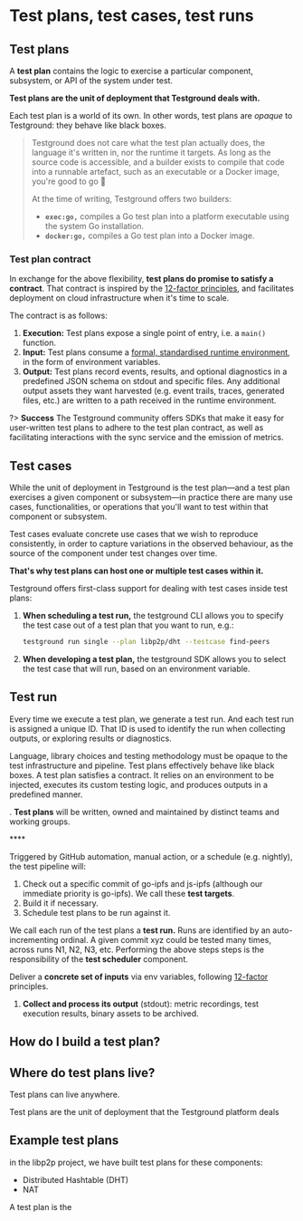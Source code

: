 # Test plans, test cases, test runs

## Test plans

A **test plan** contains the logic to exercise a particular component, subsystem, or API of the system under test.

**Test plans are the unit of deployment that Testground deals with.**

Each test plan is a world of its own. In other words, test plans are _opaque_ to Testground: they behave like black boxes.

> Testground does not care what the test plan actually does, the language it's written in, nor the runtime it targets. As long as the source code is accessible, and a builder exists to compile that code into a runnable artefact, such as an executable or a Docker image, you're good to go 🚀
>
> At the time of writing, Testground offers two builders:
>
> * **`exec:go,`** compiles a Go test plan into a platform executable using the system Go installation.
> * **`docker:go,`** compiles a Go test plan into a Docker image.

### Test plan contract

In exchange for the above flexibility, **test plans do promise to satisfy a contract**. That contract is inspired by the [12-factor principles](https://12factor.net/), and facilitates deployment on cloud infrastructure when it's time to scale.

The contract is as follows:

1. **Execution:** Test plans expose a single point of entry, i.e. a `main()` function.
2. **Input:** Test plans consume a [formal, standardised runtime environment](../runtime-environment-runenv.md), in the form of environment variables.
3. **Output:** Test plans record events, results, and optional diagnostics in a predefined JSON schema on stdout and specific files. Any additional output assets they want harvested \(e.g. event trails, traces, generated files, etc.\) are written to a path received in the runtime environment.

?> **Success** The Testground community offers SDKs that make it easy for user-written test plans to adhere to the test plan contract, as well as facilitating interactions with the sync service and the emission of metrics.

## Test cases

While the unit of deployment in Testground is the test plan—and a test plan exercises a given component or subsystem—in practice there are many use cases, functionalities, or operations that you'll want to test within that component or subsystem.

Test cases evaluate concrete use cases that we wish to reproduce consistently, in order to capture variations in the observed behaviour, as the source of the component under test changes over time.

**That's why test plans can host one or multiple test cases within it.**

Testground offers first-class support for dealing with test cases inside test plans:

1. **When scheduling a test run,** the testground CLI allows you to specify the test case out of a test plan that you want to run, e.g.:

   ```bash
   testground run single --plan libp2p/dht --testcase find-peers
   ```

2. **When developing a test plan,** the testground SDK allows you to select the test case that will run, based on an environment variable.

## Test run

Every time we execute a test plan, we generate a test run. And each test run is assigned a unique ID. That ID is used to identify the run when collecting outputs, or exploring results or diagnostics.





Language, library choices and testing methodology must be opaque to the test infrastructure and pipeline. Test plans effectively behave like black boxes. A test plan satisfies a contract. It relies on an environment to be injected, executes its custom testing logic, and produces outputs in a predefined manner.

. **Test plans** will be written, owned and maintained by distinct teams and working groups.

\*\*\*\*

Triggered by GitHub automation, manual action, or a schedule \(e.g. nightly\), the test pipeline will:

1. Check out a specific commit of go-ipfs and js-ipfs \(although our immediate priority is go-ipfs\). We call these **test targets**.
2. Build it if necessary.
3. Schedule test plans to be run against it.

We call each run of the test plans a **test run.** Runs are identified by an auto-incrementing ordinal. A given commit xyz could be tested many times, across runs N1, N2, N3, etc. Performing the above steps steps is the responsibility of the **test scheduler** component.

Deliver a **concrete set of inputs** via env variables, following [12-factor](https://12factor.net/config) principles.

1. **Collect and process its output** \(stdout\): metric recordings, test execution results, binary assets to be archived.

## How do I build a test plan?

## **Where do test plans live?**

Test plans can live anywhere.

Test plans are the unit of deployment that the Testground platform deals

## Example test plans

in the libp2p project, we have built test plans for these components:

* Distributed Hashtable \(DHT\)
* NAT

A test plan is the
